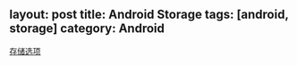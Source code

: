 layout: post
title: Android Storage
tags: [android, storage]
category: Android
---

[存储选项](https://developer.android.google.cn/guide/topics/data/data-storage.html?hl=zh-cn)